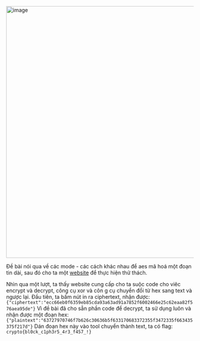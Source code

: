 <img width="677" alt="image" src="https://github.com/Vanmaxohp/EHC_Challenge_CryptoHack/assets/90485791/77779392-65d2-45b6-874c-60483d0ed61a">

Đề bài nói qua về các mode - các cách khác nhau để aes mã hoá một đoạn tin dài, sau đó cho ta một [website](https://aes.cryptohack.org/block_cipher_starter/) để thực hiện thử thách.

Nhìn qua một lượt, ta thấy website cung cấp cho ta suộc code cho viêc encrypt và decrypt, công cụ xor và côn g cụ chuyển đổi từ hex sang text và ngược lại.
Đầu tiên, ta bấm nút in ra ciphertext, nhận được: 
`{"ciphertext":"ecc66eb0f6359eb85cda93a63ad91a7852f6002466e25c62eaa82f576aea95de"}`
Vì đề bài đã cho sẵn phần code để decrypt, ta sử dụng luôn và nhận được một đoạn hex:
`{"plaintext":"63727970746f7b626c30636b5f633170683372355f3472335f663435375f217d"}`
Dán đoạn hex này vào tool chuyển thành text, ta có flag:
`crypto{bl0ck_c1ph3r5_4r3_f457_!}`

